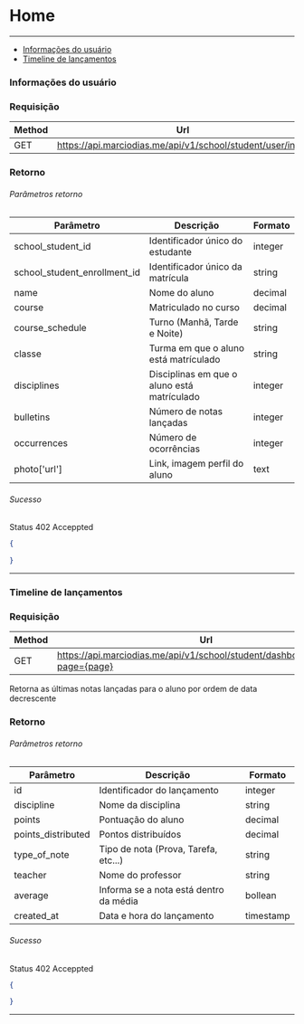 # Home

---

- [Informações do usuário](#section-user-infos)
- [Timeline de lançamentos](#section-bulletins)

<a name="section-bulletins"></a>

### Informações do usuário

### Requisição

| Method | Url                                                        |
|--------|------------------------------------------------------------|
| GET    | https://api.marciodias.me/api/v1/school/student/user/infos |


### Retorno

###### Parâmetros retorno

| Parâmetro                    | Descrição                                       | Formato |
|----------------------------- |-------------------------------------------------| ------- |
| school_student_id            | Identificador único do estudante                | integer |
| school_student_enrollment_id | Identificador único da matrícula                | string  |
| name                         | Nome do aluno                                   | decimal |
| course                       | Matriculado no curso                            | decimal |
| course_schedule              | Turno (Manhã, Tarde e Noite)                    | string  |
| classe                       | Turma em que o aluno está matrículado           | string  |
| disciplines                  | Disciplinas em que o aluno está matrículado     | integer |
| bulletins                    | Número de notas lançadas                        | integer |
| occurrences                  | Número de ocorrências                           | integer |
| photo['url']                 | Link, imagem perfil do aluno                    | text    |

###### Sucesso

Status 402 Acceppted

```json 
{
    
}
```

---

<a name="section-bulletins"></a>

### Timeline de lançamentos

### Requisição

| Method | Url                                             |
|--------|-------------------------------------------------|
| GET    | https://api.marciodias.me/api/v1/school/student/dashboard/bulletins?page={page} |

Retorna as últimas notas lançadas para o aluno por ordem de data decrescente

### Retorno

###### Parâmetros retorno

| Parâmetro  | Descrição                                       | Formato |
|----------- |-------------------------------------------------| ------- |
| id         | Identificador do lançamento                     | integer |
| discipline | Nome da disciplina                              | string  |
| points     | Pontuação do aluno                              | decimal |
| points_distributed | Pontos distribuídos                     | decimal |
| type_of_note | Tipo de nota (Prova, Tarefa, etc...)          | string  |
| teacher    | Nome do professor                               | string  |
| average    | Informa se a nota está dentro da média          | bollean  |
| created_at | Data e hora do lançamento                       | timestamp |

###### Sucesso

Status 402 Acceppted

```json 
{
    
}
```

---

<!-- <a name="section-dashboard"></a>
## Dashboard
### Carregar informações da matrícula

Informações da matrícula do aluno, período, curso, turma, disciplinas em que o aluno encontra-se matriculado.

### Requisição

| Method | Url                                             |
|--------|-------------------------------------------------|
| GET    | https://api.marciodias.me/api/v1/school/student/dashboard/enrollment |

### Retorno

###### Parâmetros retorno

| Parâmetro  | Descrição                                       | Formato |
|----------- |-------------------------------------------------| ------- |
| id         | Identificador da matrícula do aluno             | integer |
| date_start | Data início matrícula                           | 99/99/9999 |
| date_start | Data fim matrícula                              | 99/99/9999 |
| class_order | Número de registro na chamada da turma         | integer |
| actived    | Status da matrícula                             | cursando |
| courses    | Cursos que o aluno está cursando                | array |
| courses['id']    | Identificador curso                       | integer |
| courses['name']    | Nome do curso                           | string |
| courses['classes']    | Turmas que o aluno está cursando     | array |
| courses['classes']['id']    | Identificador turma            | integer |
| courses['classes']['name']    | Nome da turma                | string |
| courses['classes']['disciplines']    | Disciplinas que o aluno está cursando | array |
| courses['classes']['disciplines']['id']    | Identificador disciplina        | integer |
| courses['classes']['disciplines']['name']    | Nome da disciplina            | string |

###### Sucesso

Status 402 Acceppted

```json 
{
    "id": 1,
    "date_start": "13/01/2019",
    "date_end": "24/12/2019",
    "class_order": 7,
    "actived": 1,
    "courses": {
        "id": 151,
        "name": "Ensino médio",
        "classes": {
            "id": 233,
            "name": "2º Ano Laranja",
            "disciplines": [
                {
                    "id": 255,
                    "name": "Matemática",                
                },
                {
                    "id": 256,
                    "name": "Geografia",                
                },  
                {
                    "id": 257,
                    "name": "Português",                
                },          
                {
                    "id": 258,
                    "name": "História",                
                }
            ]
        }
    }
}
```

---

#### Erros

- Status 401 - student_without_access (Aluno não encontrado)
- Status 401 - student_without_enrollments (Aluno sem matrícula)

-- -->



<!-- 

<a name="section-notas"></a>
## Disciplinas
### Listar notas



Lista todas as notas do aluno por ordem decrescente de lançamento.

### Requisição

| Method | Url                                             |
|--------|-------------------------------------------------|
| GET    | https://api.marciodias.me/api/v1/school/student/disciplines |

### Retorno

###### Parâmetros retorno

| Parâmetro  | Descrição                                       | Formato |
|----------- |-------------------------------------------------| ------- |
| id         | Identificador do lançamento                     | integer |
| token      | Nome da disciplina                              | string  |
| name       | Pontuação do aluno                              | decimal |
| points_total | Pontos distribuídos                     | decimal |

###### Sucesso

Status 402 Acceppted

```json 
{
    
}
```

---

<a name="section-diario"></a>
## Diário

---

<a name="section-ocorrencias"></a>
## Ocorrências
### Listar ocorrências

Lista todas as ocorrências do aluno por ordem decrescente de lançamento.

### Requisição

| Method | Url                                             |
|--------|-------------------------------------------------|
| GET    | https://api.marciodias.me/api/v1/school/student/occurrences |


### Retorno

###### Sucesso

Status 402 Acceppted

```json 
{
    
}
```

---

<a name="section-avisosecomunicados"></a>
## Avisos e comunicados
### Listar avisos e comunicados

### Requisição

| Method | Url                                             |
|--------|-------------------------------------------------|
| GET    | https://api.marciodias.me/api/v1/school/student/noticeboard |

### Retorno

###### Sucesso

Status 402 Acceppted

```json 
{
    
}
```


---

<a name="section-meuperfil"></a>
## Meu perfil
### Listar informações do perfil

Carregue as informações principais do perfil.

---

### Requisição

| Method | Url                                             |
|--------|-------------------------------------------------|
| GET    | https://api.marciodias.me/api/v1/school/student/profile |

### Retorno

###### Sucesso

Status 402 Acceppted

```json 
{
    
}
```

--- -->
